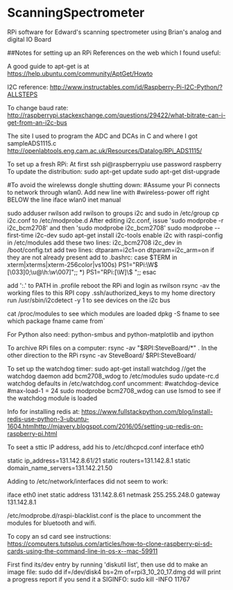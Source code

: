 # ScanningSpectrometer
RPi software for Edward's scanning spectrometer using Brian's analog and digital IO Board

##Notes for setting up an RPi
References on the web which I found useful:

A good guide to apt-get is at https://help.ubuntu.com/community/AptGet/Howto

I2C reference: http://www.instructables.com/id/Raspberry-Pi-I2C-Python/?ALLSTEPS

To change baud rate: http://raspberrypi.stackexchange.com/questions/29422/what-bitrate-can-i-get-from-an-i2c-bus

The site I used to program the ADC and DCAs in C and where I got sampleADS1115.c
http://openlabtools.eng.cam.ac.uk/Resources/Datalog/RPi_ADS1115/

To set up a fresh RPi:
At first ssh pi@raspberrypiu  use password raspberry
To update the distribution:
  sudo apt-get update
  sudo apt-get dist-upgrade

#To avoid the wirelewss dongle shutting down:
#Assume your Pi connects to network through wlan0. Add new line with
#wireless-power off right BELOW the line iface wlan0 inet manual

sudo adduser rwilson
add rwilson to groups i2c and sudo in /etc/group
cp i2c.conf to /etc/modprobe.d
After editing i2c.conf, issue 'sudo modprobe -r i2c_bcm2708' and then
'sudo modprobe i2c_bcm2708'
sudo modprobe --first-time i2c-dev
sudo apt-get install i2c-tools
enable i2c with raspi-config
in /etc/modules add these two lines:
i2c_bcm2708
i2c_dev
in /boot/config.txt add two lines:
dtparam=i2c1=on
dtparam=i2c_arm=on
if they are not already present
add to .bashrc:
case $TERM in
        xterm|xterms|xterm-256color|vs100s)    PS1="RPi:\W$ \[\033]0;\u@\h:\w\007\]";;
        *)                      PS1="RPi:[\W]\\$ ";;
esac

add ':.' to PATH in .profile
reboot the RPi and login as rwilson
rsync -av the working files to this RPI
copy .ssh/authorized_keys to my home directory
run /usr/sbin/i2cdetect -y 1  to see devices on the i2c bus

cat /proc/modules to see which modules are loaded
dpkg -S fname to see which package fname came from`

For Python also need: python-smbus and python-matplotlib and ipython

To archive RPi files on a computer:  rsync -av "$RPI:SteveBoard/*" .
In the other direction to the RPi  rsync -av SteveBoard/ $RPI:SteveBoard/

To set up the watchdog timer:
sudo apt-get install watchdog  //get the watchdog daemon
add bcm2708_wdog to /etc/modules
sudo update-rc.d watchdog defaults
in /etc/watchdog.conf uncomment:
   #watchdog-device
   #max-load-1 = 24
sudo modprobe bcm2708_wdog
can use lsmod to see if the watchdog module is loaded

Info for installing redis at:
https://www.fullstackpython.com/blog/install-redis-use-python-3-ubuntu-1604.htmlhttp://mjavery.blogspot.com/2016/05/setting-up-redis-on-raspberry-pi.html

To seet a sttic IP address, add his to /etc/dhcpcd.conf 
interface eth0

static ip_address=131.142.8.61/21
static routers=131.142.8.1
static domain_name_servers=131.142.21.50

Adding to /etc/network/interfaces did not seem to work:

iface eth0 inet static
  address 131.142.8.61
  netmask 255.255.248.0
  gateway 131.142.8.1

/etc/modprobe.d/raspi-blacklist.conf is the place to uncomment the modules for
bluetooth and wifi.

To copy an sd card see instructions: https://computers.tutsplus.com/articles/how-to-clone-raspberry-pi-sd-cards-using-the-command-line-in-os-x--mac-59911

First find its/dev entry by running 'diskutil list', then use dd to make an image file:
sudo dd if=/dev/disk4 bs=2m of=rpi3_10_20_17.dmg
dd will print a progress report if you send it a SIGINFO:
sudo kill -INFO 11767

